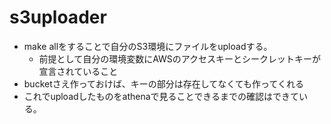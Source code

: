 # s3uploader

* make allをすることで自分のS3環境にファイルをuploadする。
    * 前提として自分の環境変数にAWSのアクセスキーとシークレットキーが宣言されていること
* bucketさえ作っておけば、キーの部分は存在してなくても作ってくれる
* これでuploadしたものをathenaで見ることできるまでの確認はできている。
